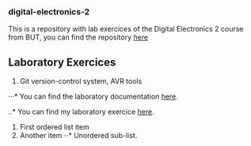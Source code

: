 ### digital-electronics-2
This is a repository with lab exercices of the Digital Electronics 2 course from BUT, you can find the repository [here](https://github.com/tomas-fryza/digital-electronics-2)

## Laboratory Exercices
1. Git version-control system, AVR tools

···* You can find the laboratory documentation [here](https://github.com/tomas-fryza/digital-electronics-2/tree/master/labs/01-tools).

..* You can find my laboratory exercice [here](https://github.com/galahadn4/digital-electronics-2/tree/main/lab1-blink_arduino/test).

1. First ordered list item
2. Another item
⋅⋅* Unordered sub-list.




